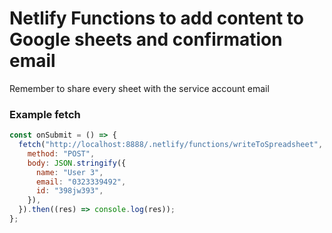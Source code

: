 # Netlify Functions to add content to Google sheets and confirmation email

Remember to share every sheet with the service account email

### Example fetch

```javascript
const onSubmit = () => {
  fetch("http://localhost:8888/.netlify/functions/writeToSpreadsheet", {
    method: "POST",
    body: JSON.stringify({
      name: "User 3",
      email: "0323339492",
      id: "398jw393",
    }),
  }).then((res) => console.log(res));
};
```
